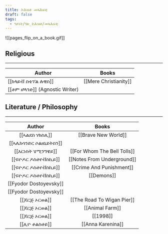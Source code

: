 ```yaml
---
title: ትሕዝቶ መጻሕፍቲ
draft: false
tags:
  - ዓይነት/ገጽ_ትሕዝቶ/መጻሕፍቲ
---
```

![[pages_flip_on_a_book.gif]]
## Religious
---

| Author                        | Books                 |
| ----------------------------- | --------------------- |
| [[ክላይቭ ስቴፕል ሉዊስ]]             | [[Mere Christianity]] |
| [[ቶም ሆላንድ]] (Agnostic Writer) |                       |

##  Literature / Philosophy
---

|           Author           |            Books            |
|:--------------------------:|:---------------------------:|
|     [[ኣልደስ ሃክስሊ]]      |     [[Brave New World]]     |
| [[ኣሌክሳንድር ሶልዘኒይትስን]] |                             |
|    [[እርነስት ሄሚንግዌይ]]    | [[For Whom The Bell Tolls]] |
|   [[ፍዮዶር ዶስቶየቭስኪይ]]    | [[Notes From Underground]]  |
|   [[ፍዮዶር ዶስቶየቭስኪይ]]    |  [[Crime And Punishment]]   |
|   [[ፍዮዶር ዶስቶየቭስኪይ]]    |         [[Demons]]          |
|   [[Fyodor Dostoyevsky]]   |                             |
|   [[Fyodor Dostoyevsky]]   |                             |
|     [[ጆርጅ ኦርወል]]      | [[The Road To Wigan Pier]]  |
|     [[ጆርጅ ኦርወል]]      |       [[Animal Farm]]       |
|     [[ጆርጅ ኦርወል]]      |          [[1998]]           |
|      [[ሊዮ ቶልስቶይ]]       |      [[Anna Karenina]]      |
